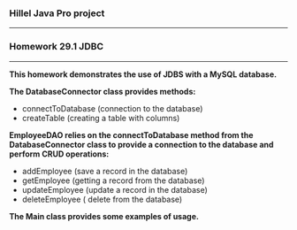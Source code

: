 ### Hillel Java Pro project
***
### Homework 29.1 JDBC  
***
__This homework demonstrates the use of JDBS with a MySQL database.__

__The DatabaseConnector class provides methods:__
* connectToDatabase (connection to the database)
* createTable (creating  a table with columns)

__EmployeeDAO relies on the connectToDatabase method from the DatabaseConnector class to provide a connection to the database and perform CRUD operations:__

* addEmployee (save a record in the database)
* getEmployee (getting a record from the database)
* updateEmployee (update a record in the database)
* deleteEmployee ( delete from the database)

__The Main class provides some examples of usage.__

